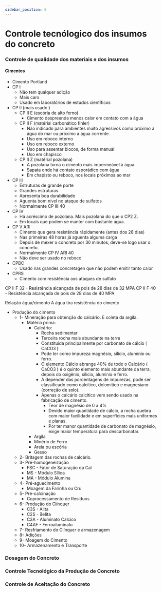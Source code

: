 ```yaml
---
sidebar_position: 6
---
```


# Controle tecnólogico dos insumos do concreto

### Controle de qualidade dos materiais e dos insumos

#### Cimentos
- Cimento Portland
- CP I
    - Não tem qualquer adição
    - Mais caro
    - Usado em laboratórios de estudos científicos
- CP II (mais usado )
    - CP II E (escória de alto forno)
        - Cimento despreende menos calor em contato com a água
    - CP II F (matérial carbonático fihler)
        - Não indicado para ambientes muito agressivos como próximo a água do mar ou próximo a água corrente.
        - Uso em reboco interno
        - Uso em reboco externo
        - Uso para assentar blocos, de forma manual
        - Uso em chapisco
    - CP II Z (matérial pozolana)
        - A pozolana torna o cimento mais impermeável à água
        - Sapata onde há contato esporádico com água
        - Em chapisto ou reboco, nos locais próximos ao mar
- CP III
    - Estruturas de grande porte
    - Grandes estruturas
    - Apresenta boa durabilidade
    - Aguenta bom nível no ataque de sulfatos
    - Normalmente CP III 40
- CP IV
    - Há acréscimo de pozolana. Mais pozolana do que o CP2 Z.
    - Em locais que podem se manter com bastante água.
- CP V ARI
    - Cimento que gera resistência rápidamente (antes dos 28 dias)
    - Nas primeiras 48 horas já aguenta alguma carga
    - Depois de mexer o concreto por 30 minutos, deve-se logo usar o concreto.
    - Normalmente CP IV ARI 40
    - Não deve ser usado no reboco
- CPBC
    - Usado nas grandes concretagen que não podem emitir tanto calor
- CPRS
    - Cimento com resistência aos ataques de sulfato

CP II F 32
    - Resistência alcançada de pois de 28 dias de 32 MPA 
CP II F 40
    - Resistência alcançada de pois de 28 dias de 40 MPA 

Relação água/cimento
A água tira resistência do cimento

- Produção do cimento
    - 1- Mineração para obtenção do calcário. E coleta da argila.
        - Matéria prima:
            - Calcário:
                - Rocha sedimentar
                - Terceira rocha mais abundante na terra
                - Constituída principalmente por carbonato de cálcio ( CaCO3 )
                - Pode ter como impureza magnésio, silício, alumínio ou ferro.
                - O elemento Cálcio abrange 40% de todo o Calcário ( CaCO3 ) é o quinto elemento mais abundante da terra, depois do oxigênio, silício, alumínio e ferro.
                - A depender das porcentagens de impurezas, pode ser classificado como calcítico, dolomítico e magnesiano (correção de solo). 
                - Apenas o calcário calcítico vem sendo usado na fabricação de cimento.
                    - Teor de magnésio de 0 a 4%
                    - Devido maior quantidade de cálcio, a rocha quebra com maior facilidade e em superfícies mais uniformes e planas.
                    - Por ter manor quantidade de carbonato de magnésio, exige maior temperatura para descarbonatar.
            - Argila
            - Minério de Ferro
            - Areia ou escória
            - Gesso
    - 2- Britagem das rochas de calcário.
    - 3- Pré-homogeneização
        - FSC - Fator de Saturação da Cal
        - MS - Módulo Sílica
        - MA - Módulo Alumina
    - 4- Pré-aguecimento
        - Moagem da Farinha ou Cru 
    - 5- Pré-calcinação
        - Coprocessamento de Resíduos
    - 6- Produção do Clínquer
        - C3S - Alita
        - C2S - Belita
        - C3A - Aluminato Calcico
        - C4AF - Ferroaluminato
    - 7- Resfriamento do Clínquer e armazenagem
    - 8- Adições
    - 9- Moagem do Cimento
    - 10- Armazenamento e Transporte 

### Dosagem do Concreto

### Controle Tecnológico da Produção de Concreto

### Controle de Aceitação do Concreto
